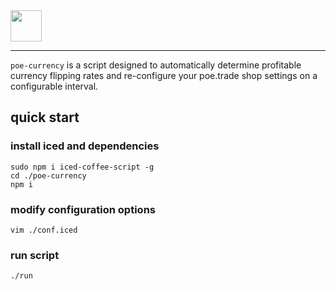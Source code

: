 <img src="https://taky.s3.amazonaws.com/SJBJhAonz.png" width="50">

---

`poe-currency` is a script designed to automatically determine profitable
currency flipping rates and re-configure your poe.trade shop settings on
a configurable interval.

## quick start

### install iced and dependencies
```
sudo npm i iced-coffee-script -g
cd ./poe-currency
npm i
```

### modify configuration options
```
vim ./conf.iced
```

### run script
```
./run
```

